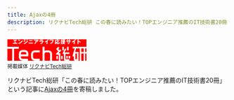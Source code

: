 ```yaml
---
title: Ajaxの4冊
description: リクナビTech総研 この春に読みたい！TOPエンジニア推薦のIT技術書20冊
---
```


![](/images/activity/2006-04-19-learning-ajax/tech-logo.gif)  
<small>掲載媒体 [リクナビTech総研](http://next.rikunabi.com/tech/)</small>

リクナビTech総研「この春に読みたい！TOPエンジニア推薦のIT技術書20冊」という記事に[Ajaxの4冊](http://next.rikunabi.com/tech/docs/ct_s03600.jsp?p=000791)を寄稿しました。
